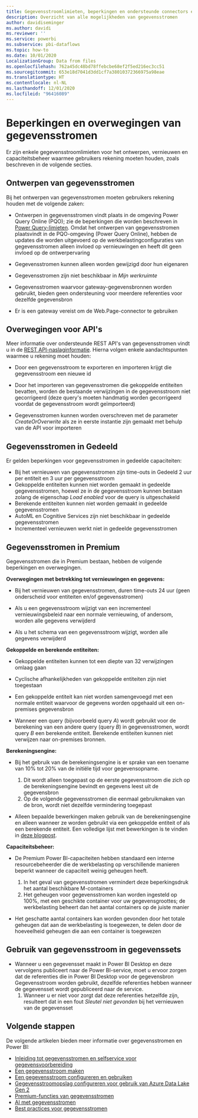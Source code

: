 ```yaml
---
title: Gegevensstroomlimieten, beperkingen en ondersteunde connectors en functies
description: Overzicht van alle mogelijkheden van gegevensstromen
author: davidiseminger
ms.author: davidi
ms.reviewer: ''
ms.service: powerbi
ms.subservice: pbi-dataflows
ms.topic: how-to
ms.date: 10/01/2020
LocalizationGroup: Data from files
ms.openlocfilehash: 762a45dc48bd78ffebcbe68ef2f5ed216ec3cc51
ms.sourcegitcommit: 653e18d7041d3dd1cf7a38010372366975a98eae
ms.translationtype: HT
ms.contentlocale: nl-NL
ms.lasthandoff: 12/01/2020
ms.locfileid: "96416089"
---
```

# <a name="dataflows-limitations-and-considerations"></a>Beperkingen en overwegingen van gegevensstromen

Er zijn enkele gegevensstroomlimieten voor het ontwerpen, vernieuwen en capaciteitsbeheer waarmee gebruikers rekening moeten houden, zoals beschreven in de volgende secties.

## <a name="dataflow-authoring"></a>Ontwerpen van gegevensstromen

Bij het ontwerpen van gegevensstromen moeten gebruikers rekening houden met de volgende zaken:

* Ontwerpen in gegevensstromen vindt plaats in de omgeving Power Query Online (PQO); zie de beperkingen die worden beschreven in [Power Query-limieten](/power-query/power-query-online-limits).
Omdat het ontwerpen van gegevensstromen plaatsvindt in de PQO-omgeving (Power Query Online), hebben de updates die worden uitgevoerd op de werkbelastingconfiguraties van gegevensstromen alleen invloed op vernieuwingen en heeft dit geen invloed op de ontwerpervaring

* Gegevensstromen kunnen alleen worden gewijzigd door hun eigenaren

* Gegevensstromen zijn niet beschikbaar in *Mijn werkruimte*

* Gegevensstromen waarvoor gateway-gegevensbronnen worden gebruikt, bieden geen ondersteuning voor meerdere referenties voor dezelfde gegevensbron

* Er is een gateway vereist om de Web.Page-connector te gebruiken

## <a name="api-considerations"></a>Overwegingen voor API's

Meer informatie over ondersteunde REST API's van gegevensstromen vindt u in de [REST API-naslaginformatie](/rest/api/power-bi/dataflows). Hierna volgen enkele aandachtspunten waarmee u rekening moet houden:

* Door een gegevensstroom te exporteren en importeren krijgt die gegevensstroom een nieuwe id

* Door het importeren van gegevensstromen die gekoppelde entiteiten bevatten, worden de bestaande verwijzingen in de gegevensstroom niet gecorrigeerd (deze query's moeten handmatig worden gecorrigeerd voordat de gegevensstroom wordt geïmporteerd)

* Gegevensstromen kunnen worden overschreven met de parameter *CreateOrOverwrite* als ze in eerste instantie zijn gemaakt met behulp van de API voor importeren

## <a name="dataflows-in-shared"></a>Gegevensstromen in Gedeeld

Er gelden beperkingen voor gegevensstromen in gedeelde capaciteiten:

* Bij het vernieuwen van gegevensstromen zijn time-outs in Gedeeld 2 uur per entiteit en 3 uur per gegevensstroom
* Gekoppelde entiteiten kunnen niet worden gemaakt in gedeelde gegevensstromen, hoewel ze in de gegevensstroom kunnen bestaan zolang de eigenschap *Load enabled* voor de query is uitgeschakeld
* Berekende entiteiten kunnen niet worden gemaakt in gedeelde gegevensstromen
* AutoML en Cognitive Services zijn niet beschikbaar in gedeelde gegevensstromen
* Incrementeel vernieuwen werkt niet in gedeelde gegevensstromen

## <a name="dataflows-in-premium"></a>Gegevensstromen in Premium

Gegevensstromen die in Premium bestaan, hebben de volgende beperkingen en overwegingen.

**Overwegingen met betrekking tot vernieuwingen en gegevens:**

* Bij het vernieuwen van gegevensstromen, duren time-outs 24 uur (geen onderscheid voor entiteiten en/of gegevensstromen)

* Als u een gegevensstroom wijzigt van een incrementeel vernieuwingsbeleid naar een normale vernieuwing, of andersom, worden alle gegevens verwijderd

* Als u het schema van een gegevensstroom wijzigt, worden alle gegevens verwijderd

**Gekoppelde en berekende entiteiten:**

* Gekoppelde entiteiten kunnen tot een diepte van 32 verwijzingen omlaag gaan

* Cyclische afhankelijkheden van gekoppelde entiteiten zijn niet toegestaan

* Een gekoppelde entiteit kan niet worden samengevoegd met een normale entiteit waarvoor de gegevens worden opgehaald uit een on-premises gegevensbron

* Wanneer een query (bijvoorbeeld query *A*) wordt gebruikt voor de berekening van een andere query (query *B*) in gegevensstromen, wordt query *B* een berekende entiteit. Berekende entiteiten kunnen niet verwijzen naar on-premises bronnen.


**Berekeningsengine:**

* Bij het gebruik van de berekeningsengine is er sprake van een toename van 10% tot 20% van de initiële tijd voor gegevensopname.

  1. Dit wordt alleen toegepast op de eerste gegevensstroom die zich op de berekeningsengine bevindt en gegevens leest uit de gegevensbron
  2. Op de volgende gegevensstromen die eenmaal gebruikmaken van de bron, wordt niet dezelfde vermindering toegepast

* Alleen bepaalde bewerkingen maken gebruik van de berekeningsengine en alleen wanneer ze worden gebruikt via een gekoppelde entiteit of als een berekende entiteit. Een volledige lijst met bewerkingen is te vinden in [deze blogpost](http://petcu40.blogspot.com/2019/06/m-folding-in-enhanced-engine-of-power.html).


**Capaciteitsbeheer:**

* De Premium Power BI-capaciteiten hebben standaard een interne resourcebeheerder die de werkbelasting op verschillende manieren beperkt wanneer de capaciteit weinig geheugen heeft.

  1. In het geval van gegevensstromen vermindert deze beperkingsdruk het aantal beschikbare M-containers
  2. Het geheugen voor gegevensstromen kan worden ingesteld op 100%, met een geschikte container voor uw gegevensgroottes; de werkbelasting beheert dan het aantal containers op de juiste manier

* Het geschatte aantal containers kan worden gevonden door het totale geheugen dat aan de werkbelasting is toegewezen, te delen door de hoeveelheid geheugen die aan een container is toegewezen

## <a name="dataflow-usage-in-datasets"></a>Gebruik van gegevensstroom in gegevenssets

* Wanneer u een gegevensset maakt in Power BI Desktop en deze vervolgens publiceert naar de Power BI-service, moet u ervoor zorgen dat de referenties die in Power BI Desktop voor de gegevensbron Gegevensstroom worden gebruikt, dezelfde referenties hebben wanneer de gegevensset wordt gepubliceerd naar de service.
  1. Wanneer u er niet voor zorgt dat deze referenties hetzelfde zijn, resulteert dat in een fout *Sleutel niet gevonden* bij het vernieuwen van de gegevensset

## <a name="next-steps"></a>Volgende stappen
De volgende artikelen bieden meer informatie over gegevensstromen en Power BI:

* [Inleiding tot gegevensstromen en selfservice voor gegevensvoorbereiding](dataflows-introduction-self-service.md)
* [Een gegevensstroom maken](dataflows-create.md)
* [Een gegevensstroom configureren en gebruiken](dataflows-configure-consume.md)
* [Gegevensstroomopslag configureren voor gebruik van Azure Data Lake Gen 2](dataflows-azure-data-lake-storage-integration.md)
* [Premium-functies van gegevensstromen](dataflows-premium-features.md)
* [AI met gegevensstromen](dataflows-machine-learning-integration.md)
* [Best practices voor gegevensstromen](dataflows-best-practices.md)